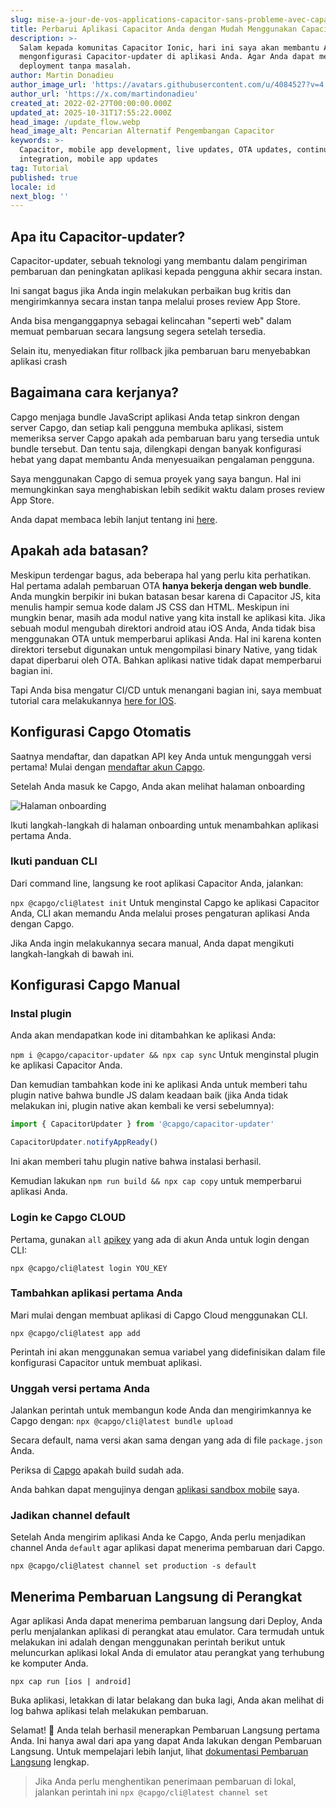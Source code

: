 ```yaml
---
slug: mise-a-jour-de-vos-applications-capacitor-sans-probleme-avec-capacitor-updater
title: Perbarui Aplikasi Capacitor Anda dengan Mudah Menggunakan Capacitor-updater
description: >-
  Salam kepada komunitas Capacitor Ionic, hari ini saya akan membantu Anda
  mengonfigurasi Capacitor-updater di aplikasi Anda. Agar Anda dapat melakukan
  deployment tanpa masalah.
author: Martin Donadieu
author_image_url: 'https://avatars.githubusercontent.com/u/4084527?v=4'
author_url: 'https://x.com/martindonadieu'
created_at: 2022-02-27T00:00:00.000Z
updated_at: 2025-10-31T17:55:22.000Z
head_image: /update_flow.webp
head_image_alt: Pencarian Alternatif Pengembangan Capacitor
keywords: >-
  Capacitor, mobile app development, live updates, OTA updates, continuous
  integration, mobile app updates
tag: Tutorial
published: true
locale: id
next_blog: ''
---
```

## Apa itu Capacitor-updater?

Capacitor-updater, sebuah teknologi yang membantu dalam pengiriman pembaruan dan peningkatan aplikasi kepada pengguna akhir secara instan.

Ini sangat bagus jika Anda ingin melakukan perbaikan bug kritis dan mengirimkannya secara instan tanpa melalui proses review App Store.

Anda bisa menganggapnya sebagai kelincahan "seperti web" dalam memuat pembaruan secara langsung segera setelah tersedia.

Selain itu, menyediakan fitur rollback jika pembaruan baru menyebabkan aplikasi crash

## Bagaimana cara kerjanya?

Capgo menjaga bundle JavaScript aplikasi Anda tetap sinkron dengan server Capgo, dan setiap kali pengguna membuka aplikasi, sistem memeriksa server Capgo apakah ada pembaruan baru yang tersedia untuk bundle tersebut. Dan tentu saja, dilengkapi dengan banyak konfigurasi hebat yang dapat membantu Anda menyesuaikan pengalaman pengguna.

Saya menggunakan Capgo di semua proyek yang saya bangun. Hal ini memungkinkan saya menghabiskan lebih sedikit waktu dalam proses review App Store.

Anda dapat membaca lebih lanjut tentang ini [here](https://capgo.app/).

## Apakah ada batasan?

Meskipun terdengar bagus, ada beberapa hal yang perlu kita perhatikan.
Hal pertama adalah pembaruan OTA __hanya bekerja dengan web bundle__.
Anda mungkin berpikir ini bukan batasan besar karena di Capacitor JS, kita menulis hampir semua kode dalam JS CSS dan HTML.
Meskipun ini mungkin benar, masih ada modul native yang kita install ke aplikasi kita.
Jika sebuah modul mengubah direktori android atau iOS Anda, Anda tidak bisa menggunakan OTA untuk memperbarui aplikasi Anda.
Hal ini karena konten direktori tersebut digunakan untuk mengompilasi binary Native, yang tidak dapat diperbarui oleh OTA.
Bahkan aplikasi native tidak dapat memperbarui bagian ini.

Tapi Anda bisa mengatur CI/CD untuk menangani bagian ini, saya membuat tutorial cara melakukannya [here for IOS](https://capgo.app/blog/automatic-capacitor-android-build-github-action/).

## Konfigurasi Capgo Otomatis

Saatnya mendaftar, dan dapatkan API key Anda untuk mengunggah versi pertama! Mulai dengan [mendaftar akun Capgo](/register/).

Setelah Anda masuk ke Capgo, Anda akan melihat halaman onboarding

![Halaman onboarding](/onboarding_1_new.webp)

Ikuti langkah-langkah di halaman onboarding untuk menambahkan aplikasi pertama Anda.

### Ikuti panduan CLI

Dari command line, langsung ke root aplikasi Capacitor Anda, jalankan:

`npx @capgo/cli@latest init`
Untuk menginstal Capgo ke aplikasi Capacitor Anda, CLI akan memandu Anda melalui proses pengaturan aplikasi Anda dengan Capgo.

Jika Anda ingin melakukannya secara manual, Anda dapat mengikuti langkah-langkah di bawah ini.

## Konfigurasi Capgo Manual

### Instal plugin

Anda akan mendapatkan kode ini ditambahkan ke aplikasi Anda:

`npm i @capgo/capacitor-updater && npx cap sync`
Untuk menginstal plugin ke aplikasi Capacitor Anda.

Dan kemudian tambahkan kode ini ke aplikasi Anda untuk memberi tahu plugin native bahwa bundle JS dalam keadaan baik (jika Anda tidak melakukan ini, plugin native akan kembali ke versi sebelumnya):

```js
import { CapacitorUpdater } from '@capgo/capacitor-updater'

CapacitorUpdater.notifyAppReady()
```

Ini akan memberi tahu plugin native bahwa instalasi berhasil.

Kemudian lakukan `npm run build && npx cap copy` untuk memperbarui aplikasi Anda.

### Login ke Capgo CLOUD

Pertama, gunakan `all` [apikey](https://console.capgo.app/dashboard/apikeys/) yang ada di akun Anda untuk login dengan CLI:

`npx @capgo/cli@latest login YOU_KEY`

### Tambahkan aplikasi pertama Anda

Mari mulai dengan membuat aplikasi di Capgo Cloud menggunakan CLI.

`npx @capgo/cli@latest app add`

Perintah ini akan menggunakan semua variabel yang didefinisikan dalam file konfigurasi Capacitor untuk membuat aplikasi.

### Unggah versi pertama Anda

Jalankan perintah untuk membangun kode Anda dan mengirimkannya ke Capgo dengan:
`npx @capgo/cli@latest bundle upload`

Secara default, nama versi akan sama dengan yang ada di file `package.json` Anda.

Periksa di [Capgo](https://console.capgo.app/) apakah build sudah ada.

Anda bahkan dapat mengujinya dengan [aplikasi sandbox mobile](https://capgo.app/app_mobile/) saya.

### Jadikan channel default

Setelah Anda mengirim aplikasi Anda ke Capgo, Anda perlu menjadikan channel Anda `default` agar aplikasi dapat menerima pembaruan dari Capgo.

`npx @capgo/cli@latest channel set production -s default`

## Menerima Pembaruan Langsung di Perangkat

Agar aplikasi Anda dapat menerima pembaruan langsung dari Deploy, Anda perlu menjalankan aplikasi di perangkat atau emulator. Cara termudah untuk melakukan ini adalah dengan menggunakan perintah berikut untuk meluncurkan aplikasi lokal Anda di emulator atau perangkat yang terhubung ke komputer Anda.

    npx cap run [ios | android]

Buka aplikasi, letakkan di latar belakang dan buka lagi, Anda akan melihat di log bahwa aplikasi telah melakukan pembaruan.

Selamat! 🎉 Anda telah berhasil menerapkan Pembaruan Langsung pertama Anda. Ini hanya awal dari apa yang dapat Anda lakukan dengan Pembaruan Langsung. Untuk mempelajari lebih lanjut, lihat [dokumentasi Pembaruan Langsung](/docs/plugin/cloud-mode/getting-started/) lengkap.


> Jika Anda perlu menghentikan penerimaan pembaruan di lokal, jalankan perintah ini
`npx @capgo/cli@latest channel set`
